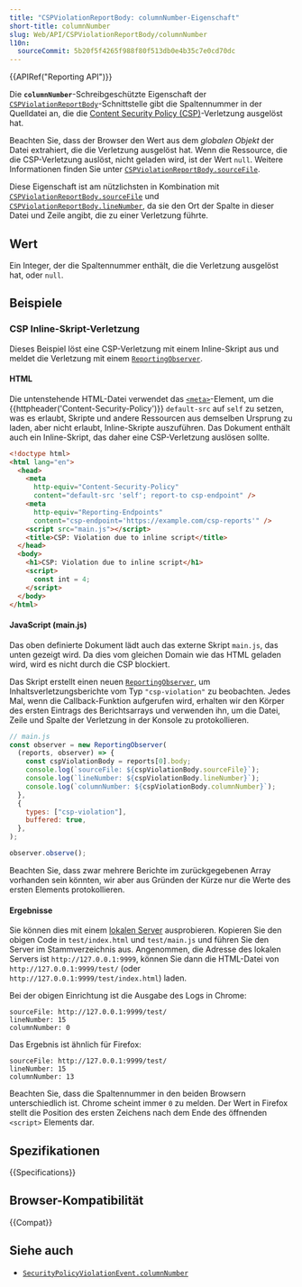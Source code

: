 ```yaml
---
title: "CSPViolationReportBody: columnNumber-Eigenschaft"
short-title: columnNumber
slug: Web/API/CSPViolationReportBody/columnNumber
l10n:
  sourceCommit: 5b20f5f4265f988f80f513db0e4b35c7e0cd70dc
---
```


{{APIRef("Reporting API")}}

Die **`columnNumber`**-Schreibgeschützte Eigenschaft der [`CSPViolationReportBody`](/de/docs/Web/API/CSPViolationReportBody)-Schnittstelle gibt die Spaltennummer in der Quelldatei an, die die [Content Security Policy (CSP)](/de/docs/Web/HTTP/CSP)-Verletzung ausgelöst hat.

Beachten Sie, dass der Browser den Wert aus dem _globalen Objekt_ der Datei extrahiert, die die Verletzung ausgelöst hat.
Wenn die Ressource, die die CSP-Verletzung auslöst, nicht geladen wird, ist der Wert `null`.
Weitere Informationen finden Sie unter [`CSPViolationReportBody.sourceFile`](/de/docs/Web/API/CSPViolationReportBody/sourceFile).

Diese Eigenschaft ist am nützlichsten in Kombination mit [`CSPViolationReportBody.sourceFile`](/de/docs/Web/API/CSPViolationReportBody/sourceFile) und [`CSPViolationReportBody.lineNumber`](/de/docs/Web/API/CSPViolationReportBody/lineNumber), da sie den Ort der Spalte in dieser Datei und Zeile angibt, die zu einer Verletzung führte.

## Wert

Ein Integer, der die Spaltennummer enthält, die die Verletzung ausgelöst hat, oder `null`.

## Beispiele

### CSP Inline-Skript-Verletzung

Dieses Beispiel löst eine CSP-Verletzung mit einem Inline-Skript aus und meldet die Verletzung mit einem [`ReportingObserver`](/de/docs/Web/API/ReportingObserver).

#### HTML

Die untenstehende HTML-Datei verwendet das [`<meta>`](/de/docs/Web/HTML/Element/meta)-Element, um die {{httpheader('Content-Security-Policy')}} `default-src` auf `self` zu setzen, was es erlaubt, Skripte und andere Ressourcen aus demselben Ursprung zu laden, aber nicht erlaubt, Inline-Skripte auszuführen.
Das Dokument enthält auch ein Inline-Skript, das daher eine CSP-Verletzung auslösen sollte.

```html
<!doctype html>
<html lang="en">
  <head>
    <meta
      http-equiv="Content-Security-Policy"
      content="default-src 'self'; report-to csp-endpoint" />
    <meta
      http-equiv="Reporting-Endpoints"
      content="csp-endpoint='https://example.com/csp-reports'" />
    <script src="main.js"></script>
    <title>CSP: Violation due to inline script</title>
  </head>
  <body>
    <h1>CSP: Violation due to inline script</h1>
    <script>
      const int = 4;
    </script>
  </body>
</html>
```

#### JavaScript (main.js)

Das oben definierte Dokument lädt auch das externe Skript `main.js`, das unten gezeigt wird.
Da dies vom gleichen Domain wie das HTML geladen wird, wird es nicht durch die CSP blockiert.

Das Skript erstellt einen neuen [`ReportingObserver`](/de/docs/Web/API/ReportingObserver), um Inhaltsverletzungsberichte vom Typ `"csp-violation"` zu beobachten.
Jedes Mal, wenn die Callback-Funktion aufgerufen wird, erhalten wir den Körper des ersten Eintrags des Berichtsarrays und verwenden ihn, um die Datei, Zeile und Spalte der Verletzung in der Konsole zu protokollieren.

```js
// main.js
const observer = new ReportingObserver(
  (reports, observer) => {
    const cspViolationBody = reports[0].body;
    console.log(`sourceFile: ${cspViolationBody.sourceFile}`);
    console.log(`lineNumber: ${cspViolationBody.lineNumber}`);
    console.log(`columnNumber: ${cspViolationBody.columnNumber}`);
  },
  {
    types: ["csp-violation"],
    buffered: true,
  },
);

observer.observe();
```

Beachten Sie, dass zwar mehrere Berichte im zurückgegebenen Array vorhanden sein könnten, wir aber aus Gründen der Kürze nur die Werte des ersten Elements protokollieren.

#### Ergebnisse

Sie können dies mit einem [lokalen Server](/de/docs/Learn_web_development/Howto/Tools_and_setup/set_up_a_local_testing_server) ausprobieren.
Kopieren Sie den obigen Code in `test/index.html` und `test/main.js` und führen Sie den Server im Stammverzeichnis aus.
Angenommen, die Adresse des lokalen Servers ist `http://127.0.0.1:9999`, können Sie dann die HTML-Datei von `http://127.0.0.1:9999/test/` (oder `http://127.0.0.1:9999/test/index.html`) laden.

Bei der obigen Einrichtung ist die Ausgabe des Logs in Chrome:

```plain
sourceFile: http://127.0.0.1:9999/test/
lineNumber: 15
columnNumber: 0
```

Das Ergebnis ist ähnlich für Firefox:

```plain
sourceFile: http://127.0.0.1:9999/test/
lineNumber: 15
columnNumber: 13
```

Beachten Sie, dass die Spaltennummer in den beiden Browsern unterschiedlich ist.
Chrome scheint immer `0` zu melden.
Der Wert in Firefox stellt die Position des ersten Zeichens nach dem Ende des öffnenden `<script>` Elements dar.

## Spezifikationen

{{Specifications}}

## Browser-Kompatibilität

{{Compat}}

## Siehe auch

- [`SecurityPolicyViolationEvent.columnNumber`](/de/docs/Web/API/SecurityPolicyViolationEvent/columnNumber)
